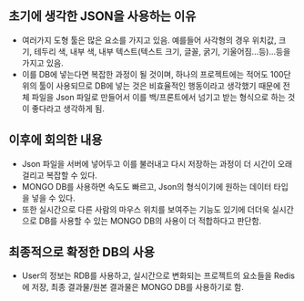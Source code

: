 초기에 생각한 JSON을 사용하는 이유
- 
- 여러가지 도형 툴은 많은 요소를 가지고 있음. 예를들어 사각형의 경우 위치값, 크기, 테두리 색, 내부 색, 내부 텍스트(텍스트 크기, 글꼴, 굵기, 기울어짐...등)...등을 가지고 있음.
- 이를 DB에 넣는다면 복잡한 과정이 될 것이며, 하나의 프로젝트에는 적어도 100단위의 툴이 사용되므로 DB에 넣는 것은 비효율적인 행동이라고 생각했기 때문에 전체 파일을 Json 파일로 만들어서 이를 백/프론트에서 넘기고 받는 형식으로 하는 것이 좋다라고 생각하게 됨.

이후에 회의한 내용
-

- Json 파일을 서버에 넣어두고 이를 불러내고 다시 저장하는 과정이 더 시간이 오래걸리고 복잡할 수 있다.
- MONGO DB를 사용하면 속도도 빠르고, Json의 형식이기에 원하는 데이터 타입을 넣을 수 있다.
- 또한 실시간으로 다른 사람의 마우스 위치를 보여주는 기능도 있기에 더더욱 실시간으로 DB를 사용할 수 있는 MONGO DB의 사용이 더 적합하다고 판단함.


최종적으로 확정한 DB의 사용
-
- User의 정보는 RDB를 사용하고, 실시간으로 변화되는 프로젝트의 요소들을 Redis에 저장, 최종 결과물/원본 결과물은 MONGO DB를 사용하기로 함.
